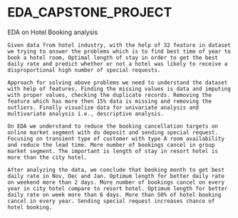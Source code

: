 # EDA_CAPSTONE_PROJECT
EDA on Hotel Booking analysis

    Given data from hotel industry, with the help of 32 feature in dataset we trying to answer the problems which is to find best time of year to book a hotel room, Optimal length of stay in order to get the best daily rate and predict whether or not a hotel was likely to receive a disproportional high number of special requests.
     
    Approach for solving above problems we need to understand the dataset with help of features. Finding the missing values is data and imputing with proper values, checking the duplicate records. Removing the feature which has more then 15% data is missing and removing the outliers. Finally visualize data for univariate analysis and multivariate analysis i.e., descriptive analysis.

    On EDA we understand to reduce the booking cancellation targets on online market segment with do deposit and sending special request. Focusing on transient type of customer with type A room availability and reduce the lead time. More number of bookings cancel in group market segment. The important is length of stay in resort hotel is more than the city hotel.

    After analyzing the data, we conclude that booking month to get best daily rate in Nov, Dec and Jan. Optimum length for better daily rate on weekend more than 2 days. More number of bookings cancel on every year in city hotel compare to resort hotel. Optimum length for better daily rate on week more than 6 days. More than 50% of hotel booking cancel in every year. Sending special request increases chance of hotel booking.


